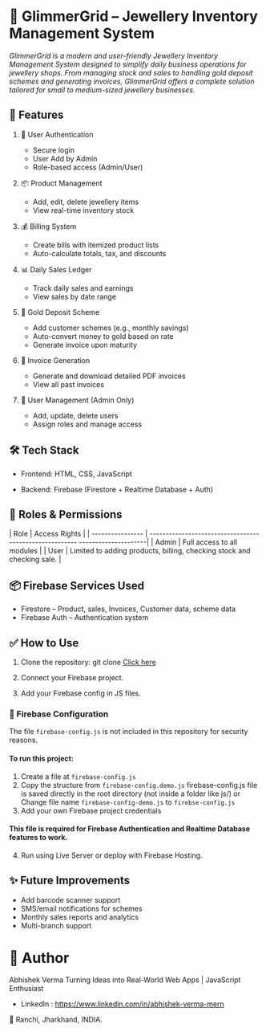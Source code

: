 # 💎 GlimmerGrid – Jewellery Inventory Management System

*GlimmerGrid is a modern and user-friendly Jewellery Inventory Management System designed to simplify daily business operations for jewellery shops. From managing stock and sales to handling gold deposit schemes and generating invoices, GlimmerGrid offers a complete solution tailored for small to medium-sized jewellery businesses.*

## 🚀 Features

1.  🔐 User Authentication
      -   Secure login 
      -   User Add by Admin 
      -   Role-based access (Admin/User)

2.  📦 Product Management
      -   Add, edit, delete jewellery items
      -   View real-time inventory stock

3.  💰 Billing System
      -   Create bills with itemized product lists
      -   Auto-calculate totals, tax, and discounts

4.  📊 Daily Sales Ledger
      -   Track daily sales and earnings
      -   View sales by date range

5.  💸 Gold Deposit Scheme
      -   Add customer schemes (e.g., monthly savings)
      -   Auto-convert money to gold based on rate
      -   Generate invoice upon maturity

6.  📁 Invoice Generation
      -   Generate and download detailed PDF invoices
      -   View all past invoices

7.  👥 User Management (Admin Only)
      -   Add, update, delete users
      -   Assign roles and manage access


## 🛠️ Tech Stack

* Frontend: HTML, CSS, JavaScript

* Backend: Firebase (Firestore + Realtime Database + Auth)


## 🔐 Roles & Permissions

| Role                         |                           Access Rights                                                                        |
| ---------------- | ------------------------------------------------------- ---------------------|
| Admin                     |                Full access to all modules                                                                                         |
| User                         |               Limited to adding products, billing, checking stock and checking sale.      |



## 📦 Firebase Services Used

* Firestore – Product, sales, Invoices, Customer data,  scheme data
* Firebase Auth – Authentication system

## ✅ How to Use

1. Clone the repository:
git clone  [Click here](https://github.com/abhishekverma22/Glimmer-Grid.git)
2. Connect your Firebase project.

3. Add your Firebase config in JS files.

### 🔐 Firebase Configuration 
The file `firebase-config.js` is not included in this repository for security reasons.
#### To run this project:
1. Create a file at `firebase-config.js`
2. Copy the structure from `firebase-config.demo.js`
firebase-config.js file is saved directly in the root directory (not inside a folder like js/) or Change file name `firebase-config-demo.js` to `firebse-config.js`
3. Add your own Firebase project credentials

#### This file is required for Firebase Authentication and Realtime Database features to work.


4. Run using Live Server or deploy with Firebase Hosting.


## ✨ Future Improvements
-   Add barcode scanner support
-   SMS/email notifications for schemes
-   Monthly sales reports and analytics
-   Multi-branch support

# 🙌 Author
Abhishek Verma
Turning Ideas into Real-World Web Apps | JavaScript Enthusiast

-  LinkedIn : https://www.linkedin.com/in/abhishek-verma-mern

📍 Ranchi, Jharkhand, INDIA.